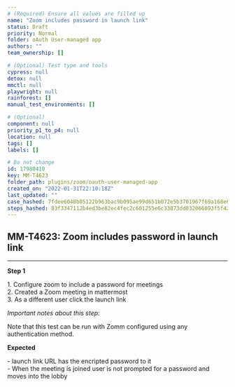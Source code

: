 ```yaml
---
# (Required) Ensure all values are filled up
name: "Zoom includes password in launch link"
status: Draft
priority: Normal
folder: oAuth User-managed app
authors: ""
team_ownership: []

# (Optional) Test type and tools
cypress: null
detox: null
mmctl: null
playwright: null
rainforest: []
manual_test_environments: []

# (Optional)
component: null
priority_p1_to_p4: null
location: null
tags: []
labels: []

# Do not change
id: 17980410
key: MM-T4623
folder_path: plugins/zoom/oauth-user-managed-app
created_on: "2022-01-31T22:10:18Z"
last_updated: ""
case_hashed: 7fdee6048b05122b963bac9b095ae99d651b072e5b3701967f69a168e641c82764387838e928831d8dcfa6912401b3af
steps_hashed: 83f3347112b4ed3be82ec4fec2c601255e6c33873dd832066093f5f428c9f4518a4918be366e6162515687190fab7bc0
---
```


## MM-T4623: Zoom includes password in launch link

---

**Step 1**

1\. Configure zoom to include a password for meetings\
2\. Created a Zoom meeting in mattermost\
3\. As a different user click the launch link

_Important notes about this step:_

Note that this test can be run with Zomm configured using any authentication method.

**Expected**

\- launch link URL has the encripted password to it\
\- When the meeting is joined user is not prompted for a password and moves into the lobby
